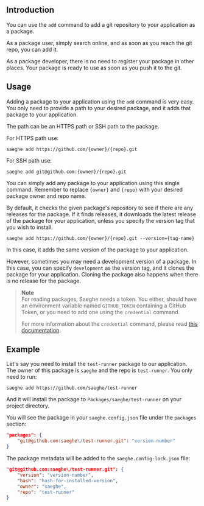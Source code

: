 ## Introduction

You can use the `add` command to add a git repository to your application as a package.

As a package user, simply search online, and as soon as you reach the git repo, you can add it.

As a package developer, there is no need to register your package in other places.
Your package is ready to use as soon as you push it to the git.

## Usage

Adding a package to your application using the `add` command is very easy.
You only need to provide a path to your desired package, and it adds that package to your application.

The path can be an HTTPS path or SSH path to the package.

For HTTPS path use:

```shell
saeghe add https://github.com/{owner}/{repo}.git
```

For SSH path use:

```shell
saeghe add git@github.com:{owner}/{repo}.git
```

You can simply add any package to your application using this single command.
Remember to replace `{owner}` and `{repo}` with your desired package owner and repo name.

By default, it checks the given package's repository to see if there are any releases for the package.
If it finds releases, it downloads the latest release of the package for your application,
unless you specify the version tag that you wish to install.

```shell
saeghe add https://github.com/{owner}/{repo}.git --version={tag-name}
```

In this case, it adds the same version of the package to your application.

However, sometimes you may need a development version of a package.
In this case, you can specify `development` as the version tag, and it clones the package for your application.
Cloning the package also happens when there is no release for the package.

> **Note**  
> For reading packages, Saeghe needs a token. 
> You either, should have an environment variable named `GITHUB_TOKEN` containing a GitHub Token, 
> or you need to add one using the `credential` command.
>
> For more information about the `credential` command, 
> please read [this documentation](http://saeghe.com/documentations/credential-command).

## Example

Let's say you need to install the `test-runner` package to our application.
The owner of this package is `saeghe` and the repo is `test-runner`.
You only need to run:

```shell
saeghe add https://github.com/saeghe/test-runner
```
And it will install the package to `Packages/saeghe/test-runner` on your project directory.

You will see the package in your `saeghe.config.json` file under the `packages` section:

```json
"packages": {
    "git@github.com:saeghe\/test-runner.git": "version-number"
}
```

The package metadata will be added to the `saeghe.config-lock.json` file:

```json
"git@github.com:saeghe\/test-runner.git": {
    "version": "version-number",
    "hash": "hash-for-installed-version",
    "owner": "saeghe",
    "repo": "test-runner"
}
```

